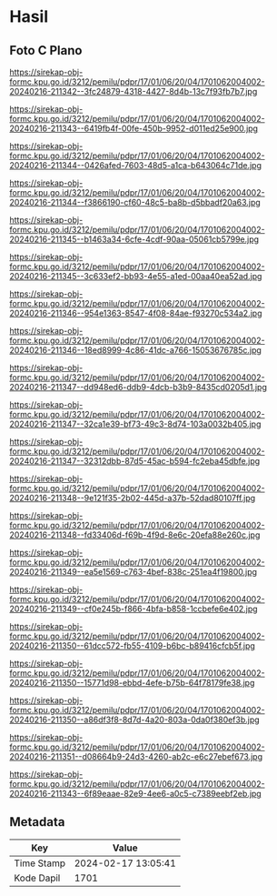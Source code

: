 # Hasil

## Foto C Plano

https://sirekap-obj-formc.kpu.go.id/3212/pemilu/pdpr/17/01/06/20/04/1701062004002-20240216-211342--3fc24879-4318-4427-8d4b-13c7f93fb7b7.jpg

https://sirekap-obj-formc.kpu.go.id/3212/pemilu/pdpr/17/01/06/20/04/1701062004002-20240216-211343--6419fb4f-00fe-450b-9952-d011ed25e900.jpg

https://sirekap-obj-formc.kpu.go.id/3212/pemilu/pdpr/17/01/06/20/04/1701062004002-20240216-211344--0426afed-7603-48d5-a1ca-b643064c71de.jpg

https://sirekap-obj-formc.kpu.go.id/3212/pemilu/pdpr/17/01/06/20/04/1701062004002-20240216-211344--f3866190-cf60-48c5-ba8b-d5bbadf20a63.jpg

https://sirekap-obj-formc.kpu.go.id/3212/pemilu/pdpr/17/01/06/20/04/1701062004002-20240216-211345--b1463a34-6cfe-4cdf-90aa-05061cb5799e.jpg

https://sirekap-obj-formc.kpu.go.id/3212/pemilu/pdpr/17/01/06/20/04/1701062004002-20240216-211345--3c633ef2-bb93-4e55-a1ed-00aa40ea52ad.jpg

https://sirekap-obj-formc.kpu.go.id/3212/pemilu/pdpr/17/01/06/20/04/1701062004002-20240216-211346--954e1363-8547-4f08-84ae-f93270c534a2.jpg

https://sirekap-obj-formc.kpu.go.id/3212/pemilu/pdpr/17/01/06/20/04/1701062004002-20240216-211346--18ed8999-4c86-41dc-a766-15053676785c.jpg

https://sirekap-obj-formc.kpu.go.id/3212/pemilu/pdpr/17/01/06/20/04/1701062004002-20240216-211347--dd948ed6-ddb9-4dcb-b3b9-8435cd0205d1.jpg

https://sirekap-obj-formc.kpu.go.id/3212/pemilu/pdpr/17/01/06/20/04/1701062004002-20240216-211347--32ca1e39-bf73-49c3-8d74-103a0032b405.jpg

https://sirekap-obj-formc.kpu.go.id/3212/pemilu/pdpr/17/01/06/20/04/1701062004002-20240216-211347--32312dbb-87d5-45ac-b594-fc2eba45dbfe.jpg

https://sirekap-obj-formc.kpu.go.id/3212/pemilu/pdpr/17/01/06/20/04/1701062004002-20240216-211348--9e121f35-2b02-445d-a37b-52dad80107ff.jpg

https://sirekap-obj-formc.kpu.go.id/3212/pemilu/pdpr/17/01/06/20/04/1701062004002-20240216-211348--fd33406d-f69b-4f9d-8e6c-20efa88e260c.jpg

https://sirekap-obj-formc.kpu.go.id/3212/pemilu/pdpr/17/01/06/20/04/1701062004002-20240216-211349--ea5e1569-c763-4bef-838c-251ea4f19800.jpg

https://sirekap-obj-formc.kpu.go.id/3212/pemilu/pdpr/17/01/06/20/04/1701062004002-20240216-211349--cf0e245b-f866-4bfa-b858-1ccbefe6e402.jpg

https://sirekap-obj-formc.kpu.go.id/3212/pemilu/pdpr/17/01/06/20/04/1701062004002-20240216-211350--61dcc572-fb55-4109-b6bc-b89416cfcb5f.jpg

https://sirekap-obj-formc.kpu.go.id/3212/pemilu/pdpr/17/01/06/20/04/1701062004002-20240216-211350--15771d98-ebbd-4efe-b75b-64f78179fe38.jpg

https://sirekap-obj-formc.kpu.go.id/3212/pemilu/pdpr/17/01/06/20/04/1701062004002-20240216-211350--a86df3f8-8d7d-4a20-803a-0da0f380ef3b.jpg

https://sirekap-obj-formc.kpu.go.id/3212/pemilu/pdpr/17/01/06/20/04/1701062004002-20240216-211351--d08664b9-24d3-4260-ab2c-e6c27ebef673.jpg

https://sirekap-obj-formc.kpu.go.id/3212/pemilu/pdpr/17/01/06/20/04/1701062004002-20240216-211343--6f89eaae-82e9-4ee6-a0c5-c7389eebf2eb.jpg


## Metadata

| Key        | Value               |
| ---------- | ------------------- |
| Time Stamp | 2024-02-17 13:05:41 |
| Kode Dapil | 1701                |



